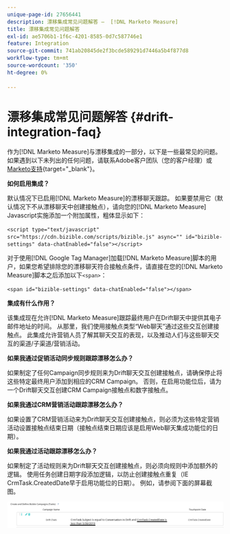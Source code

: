 ```yaml
---
unique-page-id: 27656441
description: 漂移集成常见问题解答 —  [!DNL Marketo Measure]
title: 漂移集成常见问题解答
exl-id: ae5706b1-1f6c-4201-8585-0d7c587746e1
feature: Integration
source-git-commit: 741ab20845de2f3bcde589291d7446a5b4f877d8
workflow-type: tm+mt
source-wordcount: '350'
ht-degree: 0%

---
```


# 漂移集成常见问题解答 {#drift-integration-faq}

作为[!DNL Marketo Measure]与漂移集成的一部分，以下是一些最常见的问题。 如果遇到以下未列出的任何问题，请联系Adobe客户团队（您的客户经理）或[Marketo支持](https://nation.marketo.com/t5/support/ct-p/Support){target="_blank"}。

**如何启用集成？**

默认情况下已启用[!DNL Marketo Measure]的漂移聊天跟踪。 如果要禁用它（默认情况下不从漂移聊天中创建接触点），请向您的[!DNL Marketo Measure] Javascript实施添加一个附加属性，粗体显示如下：

`<script type="text/javascript" src="https://cdn.bizible.com/scripts/bizible.js" async="" id="bizible-settings" data-chatEnabled="false"></script>`

对于使用[!DNL Google Tag Manager]加载[!DNL Marketo Measure]脚本的用户，如果您希望排除您的漂移聊天符合接触点条件，请直接在您的[!DNL Marketo Measure]脚本之后添加以下`<span>`：

`<span id="bizible-settings" data-chatEnabled="false"></span>`

**集成有什么作用？**

该集成现在允许[!DNL Marketo Measure]跟踪最终用户在Drift聊天中提供其电子邮件地址的时间。 从那里，我们使用接触点类型“Web聊天”通过这些交互创建接触点。 此集成允许营销人员了解其聊天交互的表现，以及推动人们与这些聊天交互的渠道/子渠道/营销活动。

**如果我通过促销活动同步规则跟踪漂移怎么办？**

如果制定了任何Campaign同步规则来为Drift聊天交互创建接触点，请确保停止将这些特定最终用户添加到相应的CRM Campaign。 否则，在启用功能位后，请为一个Drift聊天交互创建CRM Campaign接触点和数字接触点。

**如果我通过CRM营销活动跟踪漂移怎么办？**

如果设置了CRM营销活动来为Drift聊天交互创建接触点，则必须为这些特定营销活动设置接触点结束日期（接触点结束日期应该是启用Web聊天集成功能位的日期）。

**如果我通过活动跟踪漂移怎么办？**

如果制定了活动规则来为Drift聊天交互创建接触点，则必须向规则中添加额外的逻辑。 使用任务创建日期字段添加逻辑，以防止创建接触点重复（IE CrmTask.CreatedDate早于启用功能位的日期）。 例如，请参阅下面的屏幕截图。

![](assets/activity-rule-drift.png)
